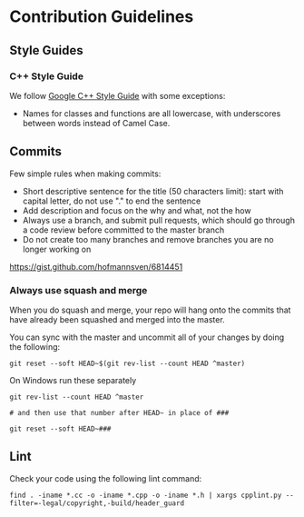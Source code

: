 # Contribution Guidelines

## Style Guides

### C++ Style Guide

We follow [Google C++ Style Guide](https://google.github.io/styleguide/cppguide.html) with some exceptions:

* Names for classes and functions are all lowercase, with underscores between words instead of Camel Case.

## Commits

Few simple rules when making commits:

* Short descriptive sentence for the title (50 characters limit): start with capital letter, do not use "." to end the sentence
* Add description and focus on the why and what, not the how
* Always use a branch, and submit pull requests, which should go through a code review before committed to the master branch
* Do not create too many branches and remove branches you are no longer working on

https://gist.github.com/hofmannsven/6814451

### Always use squash and merge

When you do squash and merge, your repo will hang onto the commits that have already been squashed and merged into the master.

You can sync with the master and uncommit all of your changes by doing the following:

```
git reset --soft HEAD~$(git rev-list --count HEAD ^master)
```

On Windows run these separately
```
git rev-list --count HEAD ^master

# and then use that number after HEAD~ in place of ###

git reset --soft HEAD~###

```

## Lint

Check your code using the following lint command:

```
find . -iname *.cc -o -iname *.cpp -o -iname *.h | xargs cpplint.py --filter=-legal/copyright,-build/header_guard
```
